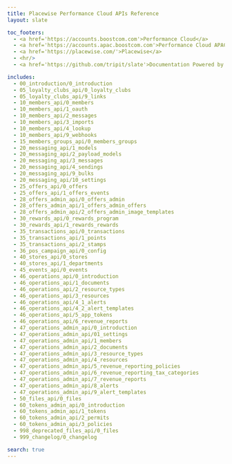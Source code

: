 ```yaml
---
title: Placewise Performance Cloud APIs Reference
layout: slate

toc_footers:
  - <a href='https://accounts.boostcom.com'>Performance Cloud</a>
  - <a href='https://accounts.apac.boostcom.com'>Performance Cloud APAC</a>
  - <a href='https://placewise.com/'>Placewise</a>
  - <hr/>
  - <a href='https://github.com/tripit/slate'>Documentation Powered by Slate</a>

includes:
  - 00_introduction/0_introduction
  - 05_loyalty_clubs_api/0_loyalty_clubs
  - 05_loyalty_clubs_api/9_links
  - 10_members_api/0_members
  - 10_members_api/1_oauth
  - 10_members_api/2_messages
  - 10_members_api/3_imports
  - 10_members_api/4_lookup
  - 10_members_api/9_webhooks
  - 15_members_groups_api/0_members_groups
  - 20_messaging_api/1_models
  - 20_messaging_api/2_payload_models
  - 20_messaging_api/3_messages
  - 20_messaging_api/4_sendings
  - 20_messaging_api/9_bulks
  - 20_messaging_api/10_settings
  - 25_offers_api/0_offers
  - 25_offers_api/1_offers_events
  - 28_offers_admin_api/0_offers_admin
  - 28_offers_admin_api/1_offers_admin_offers
  - 28_offers_admin_api/2_offers_admin_image_templates
  - 30_rewards_api/0_rewards_program
  - 30_rewards_api/1_rewards_rewards
  - 35_transactions_api/0_transactions
  - 35_transactions_api/1_points
  - 35_transactions_api/2_stamps
  - 36_pos_campaign_api/0_config
  - 40_stores_api/0_stores
  - 40_stores_api/1_departments
  - 45_events_api/0_events
  - 46_operations_api/0_introduction
  - 46_operations_api/1_documents
  - 46_operations_api/2_resource_types
  - 46_operations_api/3_resources
  - 46_operations_api/4_1_alerts
  - 46_operations_api/4_2_alert_templates
  - 46_operations_api/5_app_tokens
  - 46_operations_api/6_revenue_reports
  - 47_operations_admin_api/0_introduction
  - 47_operations_admin_api/01_settings
  - 47_operations_admin_api/1_members
  - 47_operations_admin_api/2_documents
  - 47_operations_admin_api/3_resource_types
  - 47_operations_admin_api/4_resources
  - 47_operations_admin_api/5_revenue_reporting_policies
  - 47_operations_admin_api/6_revenue_reporting_tax_categories
  - 47_operations_admin_api/7_revenue_reports
  - 47_operations_admin_api/8_alerts
  - 47_operations_admin_api/9_alert_templates
  - 50_files_api/0_files
  - 60_tokens_admin_api/0_introduction
  - 60_tokens_admin_api/1_tokens
  - 60_tokens_admin_api/2_permits
  - 60_tokens_admin_api/3_policies
  - 998_deprecated_files_api/0_files
  - 999_changelog/0_changelog

search: true
---
```

